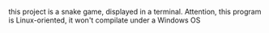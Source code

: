 this project is a snake game, displayed in a terminal.
Attention, this program is Linux-oriented, it won't compilate under a Windows OS
